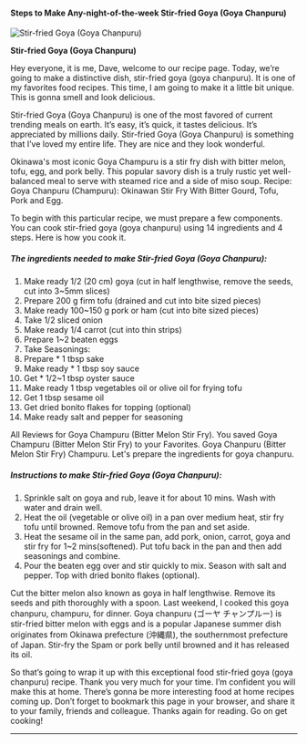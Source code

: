             

#### Steps to Make Any-night-of-the-week Stir-fried Goya (Goya Chanpuru)

![Stir-fried Goya (Goya Chanpuru)](https://img-global.cpcdn.com/recipes/2455553_f9cd58201bb3d198/751x532cq70/stir-fried-goya-goya-chanpuru-recipe-main-photo.jpg)

**Stir-fried Goya (Goya Chanpuru)**

Hey everyone, it is me, Dave, welcome to our recipe page. Today, we’re going to make a distinctive dish, stir-fried goya (goya chanpuru). It is one of my favorites food recipes. This time, I am going to make it a little bit unique. This is gonna smell and look delicious.

Stir-fried Goya (Goya Chanpuru) is one of the most favored of current trending meals on earth. It’s easy, it’s quick, it tastes delicious. It’s appreciated by millions daily. Stir-fried Goya (Goya Chanpuru) is something that I’ve loved my entire life. They are nice and they look wonderful.

Okinawa's most iconic Goya Champuru is a stir fry dish with bitter melon, tofu, egg, and pork belly. This popular savory dish is a truly rustic yet well-balanced meal to serve with steamed rice and a side of miso soup. Recipe: Goya Chanpuru (Champuru): Okinawan Stir Fry With Bitter Gourd, Tofu, Pork and Egg.

To begin with this particular recipe, we must prepare a few components. You can cook stir-fried goya (goya chanpuru) using 14 ingredients and 4 steps. Here is how you cook it.

##### The ingredients needed to make Stir-fried Goya (Goya Chanpuru):

1.  Make ready 1/2 (20 cm) goya (cut in half lengthwise, remove the seeds, cut into 3~5mm slices)
2.  Prepare 200 g firm tofu (drained and cut into bite sized pieces)
3.  Make ready 100~150 g pork or ham (cut into bite sized pieces)
4.  Take 1/2 sliced onion
5.  Make ready 1/4 carrot (cut into thin strips)
6.  Prepare 1~2 beaten eggs
7.  Take Seasonings:
8.  Prepare \* 1 tbsp sake
9.  Make ready \* 1 tbsp soy sauce
10.  Get \* 1/2~1 tbsp oyster sauce
11.  Make ready 1 tbsp vegetables oil or olive oil for frying tofu
12.  Get 1 tbsp sesame oil
13.  Get dried bonito flakes for topping (optional)
14.  Make ready salt and pepper for seasoning

All Reviews for Goya Champuru (Bitter Melon Stir Fry). You saved Goya Champuru (Bitter Melon Stir Fry) to your Favorites. Goya Chanpuru (Bitter Melon Stir Fry) Champuru. Let's prepare the ingredients for goya chanpuru.

##### Instructions to make Stir-fried Goya (Goya Chanpuru):

1.  Sprinkle salt on goya and rub, leave it for about 10 mins. Wash with water and drain well.
2.  Heat the oil (vegetable or olive oil) in a pan over medium heat, stir fry tofu until browned. Remove tofu from the pan and set aside.
3.  Heat the sesame oil in the same pan, add pork, onion, carrot, goya and stir fry for 1~2 mins(softened). Put tofu back in the pan and then add seasonings and combine.
4.  Pour the beaten egg over and stir quickly to mix. Season with salt and pepper. Top with dried bonito flakes (optional).

Cut the bitter melon also known as goya in half lengthwise. Remove its seeds and pith thoroughly with a spoon. Last weekend, I cooked this goya chanpuru, champuru, for dinner. Goya chanpuru (ゴーヤ チャンプルー) is stir-fried bitter melon with eggs and is a popular Japanese summer dish originates from Okinawa prefecture (沖縄県), the southernmost prefecture of Japan. Stir-fry the Spam or pork belly until browned and it has released its oil.

So that’s going to wrap it up with this exceptional food stir-fried goya (goya chanpuru) recipe. Thank you very much for your time. I’m confident you will make this at home. There’s gonna be more interesting food at home recipes coming up. Don’t forget to bookmark this page in your browser, and share it to your family, friends and colleague. Thanks again for reading. Go on get cooking!

* * *